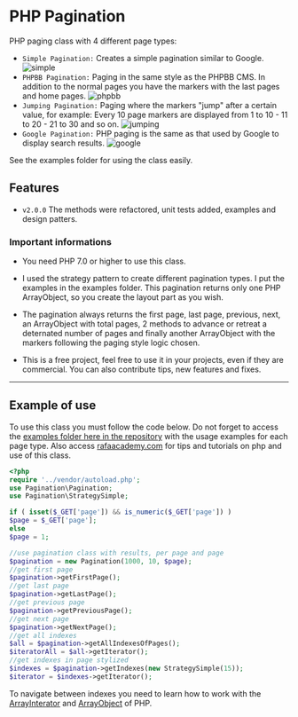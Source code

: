 # PHP Pagination

PHP paging class with 4 different page types:

- `Simple Pagination:` Creates a simple pagination similar to Google.
![simple](https://raw.githubusercontent.com/rafapaulino/PHP-Pagination/master/doc/simple.png)
- `PHPBB Pagination:` Paging in the same style as the PHPBB CMS. In addition to the normal pages you have the markers with the last pages and home pages.
![phpbb](https://raw.githubusercontent.com/rafapaulino/PHP-Pagination/master/doc/phpbb.png)
- `Jumping Pagination:` Paging where the markers "jump" after a certain value, for example: Every 10 page markers are displayed from 1 to 10 - 11 to 20 - 21 to 30 and so on.
![jumping](https://raw.githubusercontent.com/rafapaulino/PHP-Pagination/master/doc/jumping.png)
- `Google Pagination:` PHP paging is the same as that used by Google to display search results.
![google](https://raw.githubusercontent.com/rafapaulino/PHP-Pagination/master/doc/google.png)

See the examples folder for using the class easily.


## Features

- `v2.0.0` The methods were refactored, unit tests added, examples and design patters.


### Important informations

- You need PHP 7.0 or higher to use this class.

- I used the strategy pattern to create different pagination types. I put the examples in the examples folder.
This pagination returns only one PHP ArrayObject, so you create the layout part as you wish.

- The pagination always returns the first page, last page, previous, next, an ArrayObject with total pages, 2 methods to advance or retreat a deternated number of pages and finally another ArrayObject with the markers following the paging style logic chosen.

- This is a free project, feel free to use it in your projects, even if they are commercial. You can also contribute tips, new features and fixes.

-----

## Example of use

To use this class you must follow the code below. Do not forget to access the [examples folder here in the repository](https://github.com/rafapaulino/PHP-Pagination/tree/master/examples) with the usage examples for each page type.
Also access [rafaacademy.com](http://rafaacademy.com/) for tips and tutorials on php and use of this class.

```php
<?php
require '../vendor/autoload.php';
use Pagination\Pagination;
use Pagination\StrategySimple;

if ( isset($_GET['page']) && is_numeric($_GET['page']) )
$page = $_GET['page'];
else 
$page = 1;

//use pagination class with results, per page and page
$pagination = new Pagination(1000, 10, $page);
//get first page
$pagination->getFirstPage();
//get last page
$pagination->getLastPage();
//get previous page
$pagination->getPreviousPage();
//get next page
$pagination->getNextPage();
//get all indexes
$all = $pagination->getAllIndexesOfPages();
$iteratorAll = $all->getIterator();
//get indexes in page stylized
$indexes = $pagination->getIndexes(new StrategySimple(15));
$iterator = $indexes->getIterator();
```
To navigate between indexes you need to learn how to work with the [ArrayInterator](http://php.net/manual/pt_BR/class.arrayiterator.php) and [ArrayObject](http://php.net/manual/pt_BR/class.arrayobject.php) of PHP.